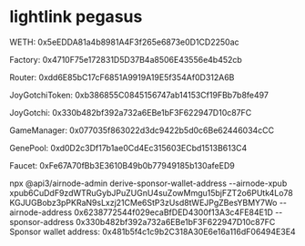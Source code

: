 

# lightlink pegasus

WETH: 0x5eEDDA81a4b8981A4F3f265e6873e0D1CD2250ac

Factory: 0x4710F75e172831D5D37B4a8506E43556e4b452cb

Router: 0xdd6E85bC17cF6851A9919A19E5f354Af0D312A6B

JoyGotchiToken: 0xb386855C0845156747ab14153Cf19FBb7b8fe497

JoyGotchi: 0x330b482bf392a732a6EBe1bF3F622947D10c87FC

GameManager: 0x077035f863022d3dc9422b5d0c6Be62446034cCC

GenePool: 0xd0D2c3Df17b1ae0Cd4Ec315603ECbd1513B613C4

Faucet: 0xFe67A70fBb3E3610B49b0b77949185b130afeED9

npx @api3/airnode-admin derive-sponsor-wallet-address --airnode-xpub xpub6CuDdF9zdWTRuGybJPuZUGnU4suZowMmgu15bjFZT2o6PUtk4Lo78KGJUGBobz3pPKRaN9sLxzj21CMe6StP3zUsd8tWEJPgZBesYBMY7Wo --airnode-address 0x6238772544f029ecaBfDED4300f13A3c4FE84E1D --sponsor-address 0x330b482bf392a732a6EBe1bF3F622947D10c87FC
Sponsor wallet address: 0x481b5f4c1c9b2C318A30E6e16a116dF06494E3E4
